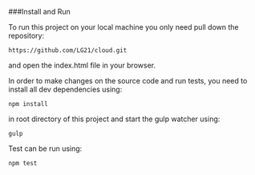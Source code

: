 ###Install and Run

To run this project on your local machine you only need pull down the repository:

	https://github.com/LG21/cloud.git

and open the index.html file in your browser.

In order to make changes on the source code and run tests, you need to install all dev dependencies using:

	npm install

in root directory of this  project and start the gulp watcher using:

	gulp

Test can be run using:

	npm test




